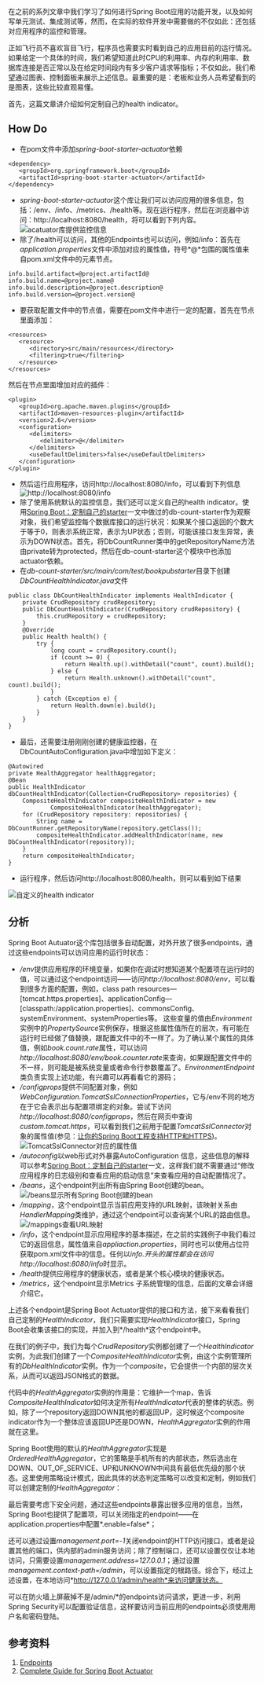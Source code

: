在之前的系列文章中我们学习了如何进行Spring Boot应用的功能开发，以及如何写单元测试、集成测试等，然而，在实际的软件开发中需要做的不仅如此：还包括对应用程序的监控和管理。

正如飞行员不喜欢盲目飞行，程序员也需要实时看到自己的应用目前的运行情况。如果给定一个具体的时间，我们希望知道此时CPU的利用率、内存的利用率、数据库连接是否正常以及在给定时间段内有多少客户请求等指标；不仅如此，我们希望通过图表、控制面板来展示上述信息。最重要的是：老板和业务人员希望看到的是图表，这些比较直观易懂。

首先，这篇文章讲介绍如何定制自己的health indicator。

## How Do
- 在pom文件中添加*spring-boot-starter-actuator*依赖
```
<dependency>
   <groupId>org.springframework.boot</groupId>
   <artifactId>spring-boot-starter-actuator</artifactId>
</dependency>
```
- *spring-boot-starter-actuator*这个库让我们可以访问应用的很多信息，包括：/env、/info、/metrics、/health等。现在运行程序，然后在浏览器中访问：http://localhost:8080/health，将可以看到下列内容。
![acatuator库提供监控信息](http://upload-images.jianshu.io/upload_images/44770-d7426688b9b8696a.png?imageMogr2/auto-orient/strip%7CimageView2/2/w/1240)
- 除了/health可以访问，其他的Endpoints也可以访问，例如/info：首先在*application.properties*文件中添加对应的属性值，符号*@*包围的属性值来自pom.xml文件中的元素节点。
```
info.build.artifact=@project.artifactId@
info.build.name=@project.name@
info.build.description=@project.description@
info.build.version=@project.version@
```
- 要获取配置文件中的节点值，需要在pom文件中进行一定的配置，首先在<build>节点里面添加：
```
<resources>
   <resource>
      <directory>src/main/resources</directory>
      <filtering>true</filtering>
   </resource>
</resources>
```
然后在<plugins>节点里面增加对应的插件：
```
<plugin>
   <groupId>org.apache.maven.plugins</groupId>
   <artifactId>maven-resources-plugin</artifactId>
   <version>2.6</version>
   <configuration>
      <delimiters>
         <delimiter>@</delimiter>
      </delimiters>
      <useDefaultDelimiters>false</useDefaultDelimiters>
   </configuration>
</plugin>
```
- 然后运行应用程序，访问http://localhost:8080/info，可以看到下列信息
![http://localhost:8080/info](http://upload-images.jianshu.io/upload_images/44770-413b1068facdd8b1.png?imageMogr2/auto-orient/strip%7CimageView2/2/w/1240)
- 除了使用系统默认的监控信息，我们还可以定义自己的health indicator。使用[Spring Boot：定制自己的starter](http://www.jianshu.com/p/85460c1d835a)一文中做过的db-count-starter作为观察对象，我们希望监控每个数据库接口的运行状况：如果某个接口返回的个数大于等于0，则表示系统正常，表示为UP状态；否则，可能该接口发生异常，表示为DOWN状态。首先，将DbCountRunner类中的getRepositoryName方法由private转为protected，然后在db-count-starter这个模块中也添加actuator依赖。
- 在*db-count-starter/src/main/com/test/bookpubstarter*目录下创建*DbCountHealthIndicator.java*文件
```
public class DbCountHealthIndicator implements HealthIndicator {
    private CrudRepository crudRepository;
    public DbCountHealthIndicator(CrudRepository crudRepository) {
        this.crudRepository = crudRepository;
    }
    @Override
    public Health health() {
        try {
            long count = crudRepository.count();
            if (count >= 0) {
                return Health.up().withDetail("count", count).build();
            } else {
                return Health.unknown().withDetail("count", count).build();
            }
        } catch (Exception e) {
            return Health.down(e).build();
        }
    }
}
```
- 最后，还需要注册刚刚创建的健康监控器，在DbCountAutoConfiguration.java中增加如下定义：
```
@Autowired
private HealthAggregator healthAggregator;
@Bean
public HealthIndicator dbCountHealthIndicator(Collection<CrudRepository> repositories) {
    CompositeHealthIndicator compositeHealthIndicator = new
            CompositeHealthIndicator(healthAggregator);
    for (CrudRepository repository: repositories) {
        String name = DbCountRunner.getRepositoryName(repository.getClass());
        compositeHealthIndicator.addHealthIndicator(name, new DbCountHealthIndicator(repository));
    }
    return compositeHealthIndicator;
}
```
- 运行程序，然后访问http://localhost:8080/health，则可以看到如下结果

![自定义的health indicator](http://upload-images.jianshu.io/upload_images/44770-cf828a192a801f8f.png?imageMogr2/auto-orient/strip%7CimageView2/2/w/1240)

## 分析
Spring Boot Autuator这个库包括很多自动配置，对外开放了很多endpoints，通过这些endpoints可以访问应用的运行时状态：
- */env*提供应用程序的环境变量，如果你在调试时想知道某个配置项在运行时的值，可以通过这个endpoint访问——访问*http://localhost:8080/env*，可以看到很多方面的配置，例如，class path resources—[tomcat.https.properties]、applicationConfig—[classpath:/application.properties]、commonsConfig、systemEnvironment、systemProperties等。
这些变量的值由*Environment*实例中的*PropertySource*实例保存，根据这些属性值所在的层次，有可能在运行时已经做了值替换，跟配置文件中的不一样了。为了确认某个属性的具体值，例如*book.count.rate*属性，可以访问*http://localhost:8080/env/book.counter.rate*来查询，如果跟配置文件中的不一样，则可能是被系统变量或者命令行参数覆盖了。*EnvironmentEndpoint*类负责实现上述功能，有兴趣可以再看看它的源码；
- */configprops*提供不同配置对象，例如*WebConfiguration.TomcatSslConnectionProperties*，它与/env不同的地方在于它会表示出与配置项绑定的对象。尝试下访问*http://localhost:8080/configprops*，然后在网页中查询*custom.tomcat.https*，可以看到我们之前用于配置*TomcatSslConnector*对象的属性值(参见：[让你的Spring Boot工程支持HTTP和HTTPS](http://www.jianshu.com/p/c3879add87ec))。
![TomcatSslConnector对应的属性值](http://upload-images.jianshu.io/upload_images/44770-6b4110ded5aaa096.png?imageMogr2/auto-orient/strip%7CimageView2/2/w/1240)
- */autoconfig*以web形式对外暴露AutoConfiguration 信息，这些信息的解释可以参考[Spring Boot：定制自己的starter](http://www.jianshu.com/p/85460c1d835a)一文，这样我们就不需要通过“修改应用程序的日志级别和查看应用的启动信息”来查看应用的自动配置情况了。
- */beans*，这个endpoint列出所有由Spring Boot创建的bean。
![/beans显示所有Spring Boot创建的bean](http://upload-images.jianshu.io/upload_images/44770-5d83047969ca2fb9.png?imageMogr2/auto-orient/strip%7CimageView2/2/w/1240)
- */mapping*，这个endpoint显示当前应用支持的URL映射，该映射关系由*HandlerMapping*类维护，通过这个endpoint可以查询某个URL的路由信息。
![/mappings查看URL映射](http://upload-images.jianshu.io/upload_images/44770-6488c74732086772.png?imageMogr2/auto-orient/strip%7CimageView2/2/w/1240)
- */info*，这个endpoint显示应用程序的基本描述，在之前的实践例子中我们看过它的返回信息，属性值来自*appliaction.properties*，同时也可以使用占位符获取pom.xml文件中的信息。任何以*info.*开头的属性都会在访问*http://localhost:8080/info*时显示。
- */health*提供应用程序的健康状态，或者是某个核心模块的健康状态。
- */metrics*，这个endpoint显示Metrics 子系统管理的信息，后面的文章会详细介绍它。

上述各个endpoint是Spring Boot Actuator提供的接口和方法，接下来看看我们自己定制的*HealthIndicator*，我们只需要实现*HealthIndicator*接口，Spring Boot会收集该接口的实现，并加入到*/health*这个endpoint中。

在我们的例子中，我们为每个*CrudRepository*实例都创建了一个*HealthIndicator*实例，为此我们创建了一个*CompositeHealthIndicator*实例，由这个实例管理所有的*DbHealthIndicator*实例。作为一个*composite*，它会提供一个内部的层次关系，从而可以返回JSON格式的数据。

代码中的*HealthAggregator*实例的作用是：它维护一个map，告诉*CompositeHealthIndicator*如何决定所有*HealthIndicator*代表的整体的状态。例如，除了一个repository返回DOWN其他的都返回UP，这时候这个composite indicator作为一个整体应该返回UP还是DOWN，*HealthAggregator*实例的作用就在这里。

Spring Boot使用的默认的*HealthAggregator*实现是*OrderedHealthAggregator*，它的策略是手机所有的内部状态，然后选出在DOWN、OUT_OF_SERVICE、UP和UNKNOWN中间具有最低优先级的那个状态。这里使用策略设计模式，因此具体的状态判定策略可以改变和定制，例如我们可以创建定制的*HealthAggregator*：

最后需要考虑下安全问题，通过这些endpoints暴露出很多应用的信息，当然，Spring Boot也提供了配置项，可以关闭指定的endpoint——在application.properties中配置*<name>.enable=false*；

还可以通过设置*management.port=-1*关闭endpoint的HTTP访问接口，或者是设置其他的端口，供内部的admin服务访问；除了控制端口，还可以设置仅仅让本地访问，只需要设置*management.address=127.0.0.1*；通过设置*management.context-path=/admin*，可以设置指定的根路径。综合下，经过上述设置，在本地访问*http://127.0.0.1/admin/health*来访问健康状态。

可以在防火墙上屏蔽掉不是/admin/*的endpoints访问请求，更进一步，利用Spring Security可以配置验证信息，这样要访问当前应用的endpoints必须使用用户名和密码登陆。

## 参考资料
1. [Endpoints](https://docs.spring.io/spring-boot/docs/current/reference/html/production-ready-endpoints.html)
2. [Complete Guide for Spring Boot Actuator](http://www.javabeat.net/spring-boot-actuator/)

